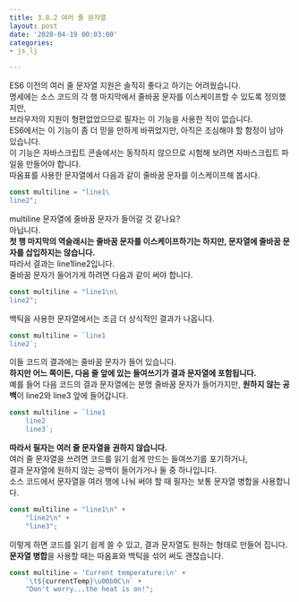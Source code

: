 ```yaml
---
title: 3.8.2 여러 줄 문자열
layout: post
date: '2020-04-19 00:03:00'
categories:
- js_lj

---
```


ES6 이전의 여러 줄 문자열 지원은 솔직히 좋다고 하기는 어려웠습니다.  
명세에는 소스 코드의 각 행 마지막에서 줄바꿈 문자를 이스케이프할 수 있도록 정의했지만,  
브라우저의 지원이 형편없었으므로 필자는 이 기능을 사용한 적이 없습니다.  
ES6에서는 이 기능이 좀 더 믿을 만하게 바뀌었지만, 아직은 조심해야 할 함정이 남아 있습니다.  
이 기능은 자바스크립트 콘솔에서는 동작하지 않으므로 시험해 보려면 자바스크립트 파일을 만들어야 합니다.  
따옴표를 사용한 문자열에서 다음과 같이 줄바꿈 문자를 이스케이프해 봅시다.

```javascript
const multiline = "line1\
line2";
```

multiline 문자열에 줄바꿈 문자가 들어갈 것 같나요?  
아닙니다.  
**첫 행 마지막의 역슬래시는 줄바꿈 문자를 이스케이프하기는 하지만, 문자열에 줄바꿈 문자를 삽입하지는 않습니다.**  
따라서 결과는 line1line2입니다.  
줄바꿈 문자가 들어가게 하려면 다음과 같이 써야 합니다.

```javascript
const multiline = "line1\n\
line2";
```

백틱을 사용한 문자열에서는 조금 더 상식적인 결과가 나옵니다.

```javascript
const multiline = `line1
line2`;
```

이들 코드의 결과에는 줄바꿈 문자가 들어 있습니다.  
**하지만 어느 쪽이든, 다음 줄 앞에 있는 들여쓰기가 결과 문자열에 포함됩니다.**  
예를 들어 다음 코드의 결과 문자열에는 분명 줄바꿈 문자가 들어가지만, **원하지 않는 공백**이 line2와 line3 앞에 들어갑니다.

```javascript
const multiline = `line1
	line2
	line3`;
```

**따라서 필자는 여러 줄 문자열을 권하지 않습니다.**  
여러 줄 문자열을 쓰려면 코드를 읽기 쉽게 만드는 들여쓰기를 포기하거나,  
결과 문자열에 원하지 않는 공백이 들어가거나 둘 중 하나입니다.  
소스 코드에서 문자열을 여러 행에 나눠 써야 할 때 필자는 보통 문자열 병합을 사용합니다.

```javascript
const multiline = "line1\n" +
	"line2\n" +
	"line3";
```

이렇게 하면 코드를 읽기 쉽게 쓸 수 있고, 결과 문자열도 원하는 형태로 만들어 집니다.  
**문자열 병합**을 사용할 때는 따옴표와 백틱을 섞어 써도 괜찮습니다.

```javascript
const multiline = 'Current temperature:\n' +
	`\t${currentTemp}\u00b0C\n` +
	"Don't worry...the heat is on!";
```